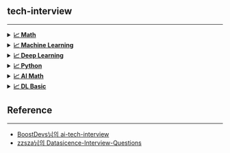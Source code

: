 ## tech-interview
---
<details>
<summary><a href="./answers/"><strong>📈 Math</strong></a></summary>

- 고유값(eigen value)와 고유벡터(eigen vector)이 무엇이고 왜 중요한지 설명해주세요.
- 샘플링(Sampling)과 리샘플링(Resampling)이 무엇이고 리샘플링의 장점을 말씀해주세요.
- 확률 모형과 확률 변수는 무엇인가요?
- 누적 분포 함수와 확률 밀도 함수는 무엇인가요? 수식과 함께 표현해주세요.
- 조건부 확률은 무엇인가요?
- 공분산과 상관계수는 무엇일까요? 수식과 함께 표현해주세요.
- 신뢰 구간의 정의는 무엇인가요?
- p-value를 모르는 사람에게 설명한다면 어떻게 설명하실 건가요?
- R square의 의미는 무엇인가요?
- 평균(mean)과 중앙값(median)중에 어떤 케이스에서 뭐를 써야할까요?
- 중심극한정리는 왜 유용한걸까요?
- 엔트로피(entropy)에 대해 설명해주세요. 가능하면 Information Gain도요.
- 어떨 때 모수적 방법론을 쓸 수 있고, 어떨 때 비모수적 방법론을 쓸 수 있나요?
- “likelihood”와 “probability”의 차이는 무엇일까요?
- 통계에서 사용되는 bootstrap의 의미는 무엇인가요.
- 모수가 매우 적은 (수십개 이하) 케이스의 경우 어떤 방식으로 예측 모델을 수립할 수 있을까요?
- 베이지안과 프리퀀티스트 간의 입장차이를 설명해주실 수 있나요?
- 검정력(statistical power)은 무엇일까요?
- missing value가 있을 경우 채워야 할까요? 그 이유는 무엇인가요?
- 아웃라이어의 판단하는 기준은 무엇인가요?
- 필요한 표본의 크기를 어떻게 계산합니까?
- Bias를 통제하는 방법은 무엇입니까?
- 로그 함수는 어떤 경우 유용합니까? 사례를 들어 설명해주세요.
- 베르누이 분포 / 이항 분포 / 카테고리 분포 / 다항 분포 / 가우시안 정규 분포 / t 분포 / 카이제곱 분포 / F 분포 / 베타 분포 / 감마 분포에 대해 설명해주세요. 그리고 분포 간의 연관성도 설명해주세요.
- 출장을 위해 비행기를 타려고 합니다. 당신은 우산을 가져가야 하는지 알고 싶어 출장지에 사는 친구 3명에게 무작위로 전화를 하고 비가 오는 경우를 독립적으로 질문해주세요. 각 친구는 2/3로 진실을 말하고 1/3으로 거짓을 말합니다. 3명의 친구가 모두 “그렇습니다. 비가 내리고 있습니다”라고 말했습니다. 실제로 비가 내릴 확률은 얼마입니까?

</details>

<details>
<summary><a href="./answers/"><strong>📈 Machine Learning</strong></a></summary>

- 알고 있는 metric에 대해 설명해주세요. (ex. RMSE, MAE, recall, precision ...)
- 정규화를 왜 해야할까요? 정규화의 방법은 무엇이 있나요?
- Local Minima와 Global Minimum에 대해 설명해주세요.
- 차원의 저주에 대해 설명해주세요.
- dimension reduction기법으로 보통 어떤 것들이 있나요?
- PCA는 차원 축소 기법이면서, 데이터 압축 기법이기도 하고, 노이즈 제거기법이기도 합니다. 왜 그런지 설명해주실 수 있나요?
- LSA, LDA, SVD 등의 약자들이 어떤 뜻이고 서로 어떤 관계를 가지는지 설명할 수 있나요?
- Markov Chain을 고등학생에게 설명하려면 어떤 방식이 제일 좋을까요?
- 텍스트 더미에서 주제를 추출해야 합니다. 어떤 방식으로 접근해 나가시겠나요?
- SVM은 왜 반대로 차원을 확장시키는 방식으로 동작할까요? SVM은 왜 좋을까요?
- 다른 좋은 머신 러닝 대비, 오래된 기법인 나이브 베이즈(naive bayes)의 장점을 옹호해보세요.
- 회귀 / 분류시 알맞은 metric은 무엇일까?
- Association Rule의 Support, Confidence, Lift에 대해 설명해주세요.
- 최적화 기법중 Newton’s Method와 Gradient Descent 방법에 대해 알고 있나요?
- 머신러닝(machine)적 접근방법과 통계(statistics)적 접근방법의 둘간에 차이에 대한 견해가 있나요?
- 인공신경망(deep learning이전의 전통적인)이 가지는 일반적인 문제점은 무엇일까요?
- 지금 나오고 있는 deep learning 계열의 혁신의 근간은 무엇이라고 생각하시나요?
- ROC 커브에 대해 설명해주실 수 있으신가요?
- 여러분이 서버를 100대 가지고 있습니다. 이때 인공신경망보다 Random Forest를 써야하는 이유는 뭘까요?
- K-means의 대표적 의미론적 단점은 무엇인가요? (계산량 많다는것 말고)
- L1, L2 정규화에 대해 설명해주세요.
- Cross Validation은 무엇이고 어떻게 해야하나요?
- XGBoost을 아시나요? 왜 이 모델이 캐글에서 유명할까요?
- 앙상블 방법엔 어떤 것들이 있나요?
- feature vector란 무엇일까요?
- 좋은 모델의 정의는 무엇일까요?
- 50개의 작은 의사결정 나무는 큰 의사결정 나무보다 괜찮을까요? 왜 그렇게 생각하나요?
- 스팸 필터에 로지스틱 리그레션을 많이 사용하는 이유는 무엇일까요?
- OLS(ordinary least squre) regression의 공식은 무엇인가요?

</details>

<details>
<summary><a href="./answers/"><strong>📈 Deep Learning</strong></a></summary>

- 딥러닝은 무엇인가요? 딥러닝과 머신러닝의 차이는?
- Cost Function과 Activation Function은 무엇인가요?
- Tensorflow, PyTorch 특징과 차이가 뭘까요?
- Data Normalization은 무엇이고 왜 필요한가요?
- 알고있는 Activation Function에 대해 알려주세요. (Sigmoid, ReLU, LeakyReLU, Tanh 등)
- 오버피팅일 경우 어떻게 대처해야 할까요?
- 하이퍼 파라미터는 무엇인가요?
- Weight Initialization 방법에 대해 말해주세요. 그리고 무엇을 많이 사용하나요?
- 볼츠만 머신은 무엇인가요?
- TF, PyTorch 등을 사용할 때 디버깅 노하우는?
- 뉴럴넷의 가장 큰 단점은 무엇인가? 이를 위해 나온 One-Shot Learning은 무엇인가?
- 요즘 Sigmoid 보다 ReLU를 많이 쓰는데 그 이유는?
  - Non-Linearity라는 말의 의미와 그 필요성은?
  - ReLU로 어떻게 곡선 함수를 근사하나?
  - ReLU의 문제점은?
  - Bias는 왜 있는걸까?
- Gradient Descent에 대해서 쉽게 설명한다면?
  - 왜 꼭 Gradient를 써야 할까? 그 그래프에서 가로축과 세로축 각각은 무엇인가? 실제 상황에서는 그 그래프가 어떻게 그려질까?
  - GD 중에 때때로 Loss가 증가하는 이유는?
  - Back Propagation에 대해서 쉽게 설명 한다면?
- Local Minima 문제에도 불구하고 딥러닝이 잘 되는 이유는?
  - GD가 Local Minima 문제를 피하는 방법은?
  - 찾은 해가 Global Minimum인지 아닌지 알 수 있는 방법은?
- Training 세트와 Test 세트를 분리하는 이유는?
  - Validation 세트가 따로 있는 이유는?
  - Test 세트가 오염되었다는 말의 뜻은?
  - Regularization이란 무엇인가?
- Batch Normalization의 효과는?
  - Dropout의 효과는?
  - BN 적용해서 학습 이후 실제 사용시에 주의할 점은? 코드로는?
  - GAN에서 Generator 쪽에도 BN을 적용해도 될까?
- SGD, RMSprop, Adam에 대해서 아는대로 설명한다면?
  - SGD에서 Stochastic의 의미는?
  - 미니배치를 작게 할때의 장단점은?
  - 모멘텀의 수식을 적어 본다면?
- 간단한 MNIST 분류기를 MLP+CPU 버전으로 numpy로 만든다면 몇줄일까?
  - 어느 정도 돌아가는 녀석을 작성하기까지 몇시간 정도 걸릴까?
  - Back Propagation은 몇줄인가?
  - CNN으로 바꾼다면 얼마나 추가될까?
- 간단한 MNIST 분류기를 TF, PyTorch 등으로 작성하는데 몇시간이 필요한가?
  - CNN이 아닌 MLP로 해도 잘 될까?
  - 마지막 레이어 부분에 대해서 설명 한다면?
  - 학습은 BCE loss로 하되 상황을 MSE loss로 보고 싶다면?
- 딥러닝할 때 GPU를 쓰면 좋은 이유는?
  - GPU를 두개 다 쓰고 싶다. 방법은?
  - 학습시 필요한 GPU 메모리는 어떻게 계산하는가?

</details>

<details>
<summary><a href="./answers/"><strong>📈 Python</strong></a></summary>

- What is the difference between list and tuples in Python?
- What are the key features of Python?
- What type of language is python? Programming or scripting?
- Python an interpreted language. Explain.
- What is pep 8?
- How is memory managed in Python?
- What is namespace in Python?
- What is PYTHONPATH?
- What are python modules? Name some commonly used built-in modules in Python?
- What are local variables and global variables in Python?
- Is python case sensitive?
- What is type conversion in Python?
- How to install Python on Windows and set path variable?
- Is indentation required in python?
- What is the difference between Python Arrays and lists?
- What are functions in Python?
- What is `__init__`?
- What is a lambda function?
- What is self in Python?
- How does break, continue and pass work?
- What does `[::-1]` do?
- How can you randomize the items of a list in place in Python?
- What’s the difference between iterator and iterable?
- How can you generate random numbers in Python?
- What is the difference between range & xrange?
- How do you write comments in python?
- What is pickling and unpickling?
- What are the generators in python?
- How will you capitalize the first letter of string?
- How will you convert a string to all lowercase?
- How to comment multiple lines in python?
- What are docstrings in Python?
- What is the purpose of is, not and in operators?
- What is the usage of help() and dir() function in Python?
- Whenever Python exits, why isn’t all the memory de-allocated?
- What is a dictionary in Python?
- How can the ternary operators be used in python?
- What does this mean: `*args`, `**kwargs`? And why would we use it?
- What does len() do?
- Explain split(), sub(), subn() methods of “re” module in Python.
- What are negative indexes and why are they used?
- What are Python packages?
- How can files be deleted in Python?
- What are the built-in types of python?
- What advantages do NumPy arrays offer over (nested) Python lists?
- How to add values to a python array?
- How to remove values to a python array?
- Does Python have OOps concepts?
- What is the difference between deep and shallow copy?
- How is Multithreading achieved in Python?
- What is the process of compilation and linking in python?
- What are Python libraries? Name a few of them.
- What is split used for?
- How to import modules in python?
- Explain Inheritance in Python with an example.
- How are classes created in Python?
- What is monkey patching in Python?
- Does python support multiple inheritance?
- What is Polymorphism in Python?
- Define encapsulation in Python?
- How do you do data abstraction in Python?
- Does python make use of access specifiers?
- How to create an empty class in Python?
- What does an object() do?
- What is map function in Python?
- Is python numpy better than lists?
- What is GIL in Python language?
- What makes the CPython different from Python?
- What are Decorators in Python?
- What is object interning?
- What is @classmethod, @staticmethod, @property?

</details>

<details>
<summary><a href="./answers/"><strong>📈 AI Math</strong></a></summary>

1. list와 array는 자료구조적으로 어떻게 다른가?

    - 속도는 왜 다를까?

    - hint) 객체를 어떻게 받아들이는지?

2. 컴퓨터는 행을 중시하는가? 열을 중시하는가?

    - numpy와 pandas는 axis를 선택할 수 있는가?

    - 강의에서는 numpy는 행을 우선시 하고, 행렬은 행을 우선시 하고 있는 것으로 생각하자.

3. transformation이라는 것은 무엇인가?

    - hint) vector의 방향성을 고민해보면 좋겠습니다.

    - vector도 방향성이 있을까?

4. 우리는 몇차원의 세계를 살아가고 있는가?

    - hint) 차원의 개념을 다시 한번 복습.

5. L2 -norm은 어떤 원을 말하는가?

    - Machine learnig/ Deep learning에서 많이 쓰임.

    - 어떤 기하학적 성질이 있을까?

6. 차원에 따라 Metric은 다를까?

    - Curse of Dimensionality는 무엇일까?

7. 1강(20:36 ~)에서 Robust 학습이 나오는데 Robust란 무엇일까요?

8. 두 벡터 사이의 거리를 이용하여 각도를 계산하는데, 이 각도를 무엇을 의미를 할까요?

    - 두 벡터의 독립, 종속은 무엇일까요?

9. numpy에서의 transpose와 .T 는 무엇이 다를까?

10. 모든 행렬에서 역행렬이 존재할까?

    - 존재하지 않는다면 왜 존재하지 않을까?

11. 선형회귀분석의 가정조건은 무엇일까?

    - i.i.d 조건이란 무엇일까?

12. 다중회귀분석은 코드를 어떻게 작성을 해야할까?

13. 다중공산성(Multicollinearity)란 무엇일까?

    - 항상 해결책이 있을까?

14. 위로 볼록, 아래로 볼록, 극대 ,극소는 무엇인가?

15. 경사하강법을 쉽게 설명한다면? (대상 : 중학생) / 학습률과 gradient의 방향성에 대해서 서술하시오.

16. 함수라는 것은 유치원생분들에게 설명해보시오.

17. Stochastic gradient descent의 단점은 무엇인가 ? batch_size가 작으면 좋을까? 크면 좋을까?

    - batch_size에 따라서 성능이 달라질까?

    - batch에 따라 목적함수가 바뀐다는 것은 무엇일까?

18. Local Minimum이나 Global Minimum은 무엇인가? 어떻게 구할수 있을까?

19. (5강. P.7 Softmax함수)

    - denumerator = np.exp(vec - np.max(vec, axis=-1, keepdims=True)) 에서  axis=-1은 무엇인가?

20. One-hot vector의 문제점은 무엇인가?

    - 해결 방법에는 무엇이 있을까?

21. 딥러닝에서 왜 ReLU 함수를 많이 사용할까?

22. latent Vector(잠재 벡터)는 무엇일까?

23. Tensor는 무엇일까?

24. Entropy라는 것은 무엇인가? / 불확실성이란 무엇일까?

25. 이산형/연속형 확률변수의 기댓값은 어떻게 되는가?

26. 주사위의 확률값은? 동전의 앞/뒷면의 확률값은? 확신하는가?

27. 확률분포는 무엇일까? 왜 중요할까?

28. 독립사건과 배반사건은 무엇인가? 무엇이 다른가?

29. 사후확률과 사전확률, 가능도(likelihood)란 무엇인가?

30. 첨도(Kurtsis), 왜도(Skewness)로 무엇을 판단할수 있는가?

31. (6강 P.19 몬테카를로 샘플링) Monte Carlo Sampling 이란? 몬테카를로는 이산형이든 연속형이든 상관없이 성립한다.

    - $X^{i} ~ (i.i.d) P(x)$

    - 참고 : [https://studyingrabbit.tistory.com/34](https://studyingrabbit.tistory.com/34)

    - 참고 : [https://codingdojang.com/scode/507?langby=python](https://codingdojang.com/scode/507?langby=python)

32. (7강.통계학 맛보기) 불편(Unbiased) 추정량은 무엇일까?

33. 중심극한정리(Central Limit Theorem,CLT)는 무엇일까?

34. 최대가능도 추정법이란?

35. Likelihood VS Probability의 차이는 무엇일까요?

36. 쿨백-라이블러 발산(KL Divergence)는 무엇인가요?

    - 최대가능도 추정법은 쿨백-라이블러 발산을 왜 최소화할까요?

37. 베이즈정리란 무엇일까?

38. 혼동행렬(Confusion Matrix)란 무엇인가?

39. 인과관계추론(Causality Inference)은 무엇인가? /  인과관계 VS 상관관계

    - 인과관계는 데이터 분포의 변화에 강건한 예측모형을 만들 때 필요합니다.

    - 인과관계만으로는 높은 예측 정확도를 담보하기는 어렵습니다.

    - 인과관계를 알아내기 위해서는 중첩요인에 대한 파악이 필요합니다.

40. Convolution의 Kernel은 현실에서 예시가 무엇일까?

41. 주가도 시계열인데 왜 맞추지 못할까? 그 이유는 무엇일까?

42. 가변적인 데이터는 무엇인가?

43. truncated BPTT의 문제점은 무엇일까?

44. 강화학습이란 무엇인가?

</details>

<details>
<summary><a href="./answers/"><strong>📈 DL Basic</strong></a></summary>

1. Sigmoid함수와 Softmax함수의 차이는 무엇인가?

2. 머신러닝과 딥러닝의 차이는 무엇인가? 
    
    - 정의는 무엇인가?
    
    - 머신러닝의 분야 / 딥러닝의 분야는 무엇이 있을까?

3. Tensorflow 와 pytorch가 다른 것은? 
    
    - 입력받는 것은 어떻게 다른가? 
    
    - Tensorflow ->pytorch가 구현이 되려면 어떻게 할까? / pytorch->tensorflow는 어떻게 해야할까?

4. 지능이라는 것은 무엇일까?

    - DL 책 : Deep learning / by lan Goodfello,Yoshua Benigo, Aaron Courviile
    
    - DL 강의 : CS231n / NLP : CS224N / graph : CS224W

5. 이상치 처리 방법에는 무엇이 있는가?

6. Taylor expansion이란 무엇인가?

7. 왜 Optimization은 First Order Approximation을 사용을 한는가? Second Order Approximation을 하면 안될까? / 극대,극소는 무엇인가?

8. Support Vector Machine 이란?- Deep Learning ideas that have stood the test of time([https://dennybritz.com/posts/deep-learning-ideas-that-stood-the-test-of-time/](https://dennybritz.com/posts/deep-learning-ideas-that-stood-the-test-of-time/))

9. Autoencoder란? / variational autoencoder 란?

10. GPU는 왜 빠른가 ? TPU는 무엇인가?

11. Self-supervised learning는 무엇일까? - SimCLR

12. affine transformation이란?

13. Linear Regression의 가정조건은 무엇인가? - Linear Neural Networks의 조건은 무엇일까?

14. sklearn의 cross_val_score에서는 score = neg_mean_Square_error를 취하고, mean_square_error를 취하면 우리가 알고 있는 수식과 동일하지 않는다. 그 이유는? - $R^2$(결정계수)도 -1이 벗어나는 이유는 무엇인가? 

    - [https://stackoverflow.com/questions/48244219/is-sklearn-metrics-mean-squared-error-the-larger-the-better-negated](https://stackoverflow.com/questions/48244219/is-sklearn-metrics-mean-squared-error-the-larger-the-better-negated) 
    
    - [https://stats.stackexchange.com/questions/334004/can-r2-be-greater-than-1](https://stats.stackexchange.com/questions/334004/can-r2-be-greater-than-1)
    
    - [https://datascience.stackexchange.com/questions/93531/neg-mean-squared-error-in-cross-val-score](https://datascience.stackexchange.com/questions/93531/neg-mean-squared-error-in-cross-val-score)

```
import numpy as np
from sklearn.datasets import load_boston    
from sklearn.linear_model import RidgeCV    
from sklearn.cross_validation import cross_val_score    
boston = load_boston()    
np.mean(cross_val_score(RidgeCV(), boston.data, boston.target, scoring='mean_squared_error'))        -154.53681864311497
```

15. CUDA와 cudnn이란?

16. Pytorch에서 transforms.ToTenser()를 하는 이유는?

17. Num_woekers의 기능은 무엇인가? 정상적으로 잘 작동하는가?

18. Class의 상속개념은 무엇인가 ? Pulic? Private?

19. 가중치 초기화에는 무엇이 있는가? 역할을 무엇인가?

20. Gradient Descent는 무엇인가 ? Gradient Exploding 이란?

21. torch.no_grad() -> gradient를 계산하지 않겠다라는 의미는 무엇인가?

22. Batch_size 와 Epoch는 항상 큰게 좋은것일까?

23. 분류 평가지표중에 trade-off관계가 있는 지표는 무엇인가?

24. 자연어 처리 분야에는 무엇이 있는가? 또한 CV or 추천시스템 분야는 무엇이 있을까?

25. Data Leakage문제는 무엇인가? (ML의 catboost의 논문에서 나오게 됨.) - 참고 : Data Leakage에 대한 개인적인 정리입니다([https://dacon.io/forum/403895](https://dacon.io/forum/403895))

26. Ensemble learning이란 무엇인가?

27. sharp/falt minimizer란? - 논문 : On Large-batch Training for Deep learning : Generalization Gap and Shapr Minima, 2017

28. Window Size라는 것은 무엇을 의미하는가?

29. Random_seed는 무엇인가?

30. Norm Penalty는 무엇인가? / lagrange multiplier는 무엇인가?

31. Filter는 왜 홀수만 사용하는가?

32. CNN의 가정사항은 무엇인가?

33. Bottleneck architecture란?

34. Local response normalization이란?

35. Skip Connection의 장점은 무엇인가?

36. Convolution / Deconvolution의 장단점은 무엇인가?

37. RCNN에서 Negative sampling이란 무엇인가?

38. Bounding Box는 꼭 SXS으로만 grid를 해야될까?

39. Hidden Markov Model이란? / autoregressive model이란?

40. Image Processing에는 어떤 패키지가 유용할까?

41. CNN에서의 Output_size는 어떻게 측정되는가?    - 5X5 filter 2번과 3x3 filter size는 같은가?

42. CNN은 Image에서만 적용이 가능한가?    - 왜 MLP에서는 공간학적 정보가 없어지게 되는가?

43. Pooling layer의 기능은 무엇인가?

44. Dimension reduction이란? Principal Component analysis란? - 고유값(Eigenvalue)와 고유벡터(EigenVector) 란?

45. Network가 깊어지게 되면 단점이 무엇이 있을까?

46. VGGnet에서 왜 3x3 convolution을 사용하였는가?

47. Skip-Connection의 장점은 무엇인가? - Bottleneck architecture의 단점이 존재할까? - 병목현상이라는 것은 무엇인가?

48. Batch Normalization과 Dropout은 무엇인가? - 어디서 사용하는게 좋을까?

49. Deformable CNN에 대해서 알아보자.

50. Global Average Pooling에 대해서 알아보자.

51. Detection 과 Semantic Segmentation의 차이는 무엇인가? 어떠한 것이 중심일까?

52. Convolutionalization을 하는 이유는 무엇인가?

53. Autoencoder / variational Autoencoder란?

54. Convolutional neural network는 항상 이미지에서만 사용한 것 인가? - 마찬가지로 Recurrent neural network도 항상 언어에서만 사용이 가능한가?

55. Markov Process는 무엇인가?

56. Vector의 유사도를 어떻게 측정은 하는가?

57. CNN와 RNN에서의 각각 activation 함수로 무엇을 많이 쓰는가? 그 이유는?

58. long Short Term Memory의 장점은 무엇인가?(+gate recurrent unit)

59. Attention과 Transformer에 대해 설명해주세요.

60. Transformer에서 K, Q, V 각각은 어떻게 만들어지나요?

61. Attension, Transformer 학습 방식을 응용한 모델에는 무엇이 있나요?

62. attention functions으로는 additive attention과 dot-product attention이 있는데 각각은 무엇인가? 논문에서는 어떠한 것을 제시를 하였고 왜 그랬는가?

63. postion encoding이란? - offset은 무엇인가?

64. Transformer의 한계는 무엇인가?

65. Transformer는 input order에 왜 independent하게 각 단어에 encoding이 어떻게 되는가?

66. 독립 항등 분포 (iid, independent and identically distributed)은 무엇인가?

67. 배반사건과 독립사건의 차이는 무엇인가?  예제는 무엇이 있는가?

68. 두 확률분포간의 거리를 측정하는 방법에는 무엇이 있는가?

69. Monte Carlo Method란?

70. Empirical Risk Minimization 란?

71. P-value, 왜도(skew), 첨도(kurtosis)의 정의는무엇인가?

72. VAE,GAN, Diffusion model의 장/단점은 무엇일까?

</details>

## Reference
---
- [BoostDevs님의 ai-tech-interview](https://github.com/boostcamp-ai-tech-4/ai-tech-interview/blob/main/README.md)
- [zzsza님의 Datasicence-Interview-Questions](https://github.com/zzsza/Datascience-Interview-Questions)